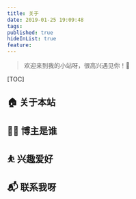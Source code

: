 ```yaml
---
title: 关于
date: 2019-01-25 19:09:48
tags: 
published: true
hideInList: true
feature: 
---
```

> 欢迎来到我的小站呀，很高兴遇见你！🤝



[TOC]



## 🏠 关于本站

## 👨‍💻 博主是谁

## ⛹ 兴趣爱好

## 📬 联系我呀
